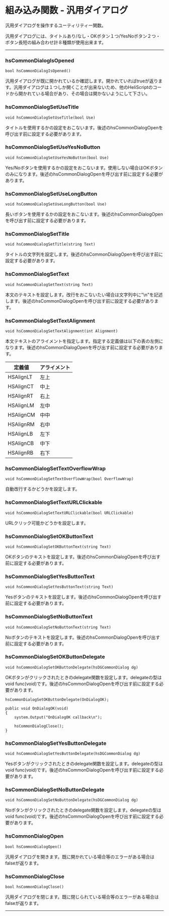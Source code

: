 
# 組み込み関数 - 汎用ダイアログ

汎用ダイアログを操作するユーティリティー関数。

汎用ダイアログには、タイトルあり/なし・OKボタン１つ/YesNoボタン２つ・ボタン長短の組み合わせ計８種類が使用出来ます。

***

### hsCommonDialogIsOpened

`bool hsCommonDialogIsOpened()`

汎用ダイアログが既に開かれているか確認します。開かれていればtrueが返ります。汎用ダイアログは１つしか開くことが出来ないため、他のHeliScriptのコードから開かれている場合があり、その場合は開かないようにして下さい。

### hsCommonDialogSetUseTitle

`void hsCommonDialogSetUseTitle(bool Use)`

タイトルを使用するかの設定をおこないます。後述のhsCommonDialogOpenを呼び出す前に設定する必要があります。

### hsCommonDialogSetUseYesNoButton

`void hsCommonDialogSetUseYesNoButton(bool Use)`

Yes/Noボタンを使用するかの設定をおこないます。使用しない場合はOKボタンのみになります。後述のhsCommonDialogOpenを呼び出す前に設定する必要があります。

### hsCommonDialogSetUseLongButton

`void hsCommonDialogSetUseLongButton(bool Use)`

長いボタンを使用するかの設定をおこないます。後述のhsCommonDialogOpenを呼び出す前に設定する必要があります。

### hsCommonDialogSetTitle

`void hsCommonDialogSetTitle(string Text)`

タイトルの文字列を設定します。後述のhsCommonDialogOpenを呼び出す前に設定する必要があります。

### hsCommonDialogSetText

`void hsCommonDialogSetText(string Text)`

本文のテキストを設定します。改行をおこないたい場合は文字列中に"\n"を記述します。後述のhsCommonDialogOpenを呼び出す前に設定する必要があります。

### hsCommonDialogSetTextAlignment

`void hsCommonDialogSetTextAlignment(int Alignment)`

本文テキストのアライメントを指定します。指定する定義値は以下の表の左側になります。後述のhsCommonDialogOpenを呼び出す前に設定する必要があります。

|定義値|アライメント|
|---------|----|
|HSAlignLT|左上|
|HSAlignCT|中上|
|HSAlignRT|右上|
|HSAlignLM|左中|
|HSAlignCM|中中|
|HSAlignRM|右中|
|HSAlignLB|左下|
|HSAlignCB|中下|
|HSAlignRB|右下|

### hsCommonDialogSetTextOverflowWrap

`void hsCommonDialogSetTextOverflowWrap(bool OverflowWrap)`

自動改行するかどうかを設定します。

### hsCommonDialogSetTextURLClickable

`void hsCommonDialogSetTextURLClickable(bool URLClickable)`

URLクリック可能かどうかを設定します。

### hsCommonDialogSetOKButtonText

`void hsCommonDialogSetOKButtonText(string Text)`

OKボタンのテキストを設定します。後述のhsCommonDialogOpenを呼び出す前に設定する必要があります。

### hsCommonDialogSetYesButtonText

`void hsCommonDialogSetYesButtonText(string Text)`

Yesボタンのテキストを設定します。後述のhsCommonDialogOpenを呼び出す前に設定する必要があります。

### hsCommonDialogSetNoButtonText

`void hsCommonDialogSetNoButtonText(string Text)`

Noボタンのテキストを設定します。後述のhsCommonDialogOpenを呼び出す前に設定する必要があります。

### hsCommonDialogSetOKButtonDelegate

`void hsCommonDialogSetOKButtonDelegate(hsDGCommonDialog dg)`

OKボタンがクリックされたときのdelegate関数を設定します。delegateの型はvoid func(void)です。後述のhsCommonDialogOpenを呼び出す前に設定する必要があります。

```
hsCommonDialogSetOKButtonDelegate(OnDialogOK);

public void OnDialogOK(void)
{
	system.Output("OnDialogOK callback\n");
	
	hsCommonDialogClose();
}
```

### hsCommonDialogSetYesButtonDelegate

`void hsCommonDialogSetYesButtonDelegate(hsDGCommonDialog dg)`

Yesボタンがクリックされたときのdelegate関数を設定します。delegateの型はvoid func(void)です。後述のhsCommonDialogOpenを呼び出す前に設定する必要があります。

### hsCommonDialogSetNoButtonDelegate

`void hsCommonDialogSetNoButtonDelegate(hsDGCommonDialog dg)`

Noボタンがクリックされたときのdelegate関数を設定します。delegateの型はvoid func(void)です。後述のhsCommonDialogOpenを呼び出す前に設定する必要があります。

### hsCommonDialogOpen

`bool hsCommonDialogOpen()`

汎用ダイアログを開きます。既に開かれている場合等のエラーがある場合はfalseが返ります。

### hsCommonDialogClose

`bool hsCommonDialogClose()`

汎用ダイアログを閉じます。既に閉じられている場合等のエラーがある場合はfalseが返ります。

***
